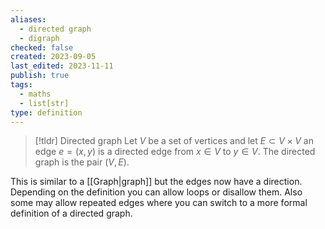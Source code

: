 ```yaml
---
aliases:
  - directed graph
  - digraph
checked: false
created: 2023-09-05
last_edited: 2023-11-11
publish: true
tags:
  - maths
  - list[str]
type: definition
---
```

> [!tldr] Directed graph
> Let $V$ be a set of vertices and let $E \subset V \times V$ an edge $e = (x,y)$ is a directed edge from $x \in V$ to $y \in V$. The directed graph is the pair $(V,E)$.

This is similar to a [[Graph|graph]] but the edges now have a direction. Depending on the definition you can allow loops or disallow them. Also some may allow repeated edges where you can switch to a more formal definition of a directed graph.
